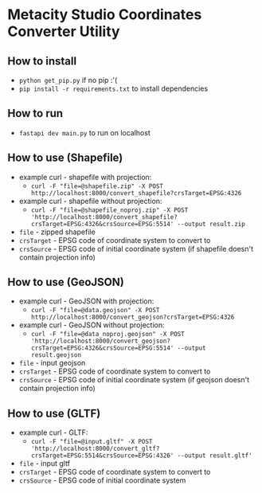 # Metacity Studio Coordinates Converter Utility

## How to install

- `python get_pip.py` if no pip :'(
- `pip install -r requirements.txt` to install dependencies

## How to run

- `fastapi dev main.py` to run on localhost

## How to use (Shapefile)

- example curl - shapefile with projection:
  - `curl -F "file=@shapefile.zip" -X POST http://localhost:8000/convert_shapefile?crsTarget=EPSG:4326`
- example curl - shapefile without projection:
  - `curl -F "file=@shapefile_noproj.zip" -X POST 'http://localhost:8000/convert_shapefile?crsTarget=EPSG:4326&crsSource=EPSG:5514' --output result.zip`
- `file` - zipped shapefile
- `crsTarget` - EPSG code of coordinate system to convert to
- `crsSource` - EPSG code of initial coordinate system (if shapefile doesn't contain projection info)

## How to use (GeoJSON)

- example curl - GeoJSON with projection:
  - `curl -F "file=@data.geojson" -X POST http://localhost:8000/convert_geojson?crsTarget=EPSG:4326`
- example curl - GeoJSON without projection:
  - `curl -F "file=@data_noproj.geojson" -X POST 'http://localhost:8000/convert_geojson?crsTarget=EPSG:4326&crsSource=EPSG:5514' --output result.geojson`
- `file` - input geojson
- `crsTarget` - EPSG code of coordinate system to convert to
- `crsSource` - EPSG code of initial coordinate system (if geojson doesn't contain projection info)

## How to use (GLTF)

- example curl - GLTF:
  - `curl -F "file=@input.gltf" -X POST 'http://localhost:8000/convert_gltf?crsTarget=EPSG:5514&crsSource=EPSG:4326' --output result.gltf'`
- `file` - input gltf
- `crsTarget` - EPSG code of coordinate system to convert to
- `crsSource` - EPSG code of initial coordinate system
